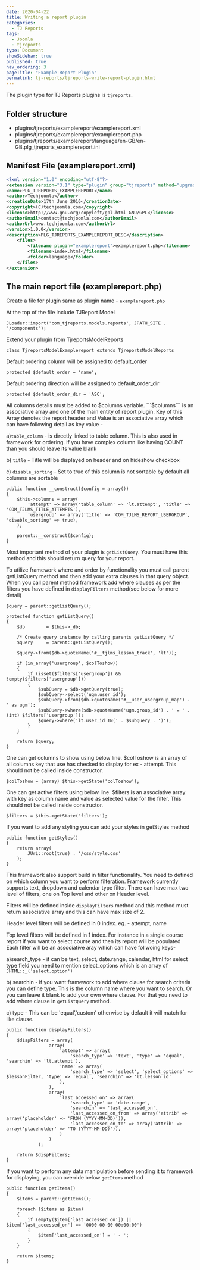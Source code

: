 ```yaml
---
date: 2020-04-22
title: Writing a report plugin
categories:
  - TJ Reports
tags:
  - Joomla
  - tjreports
type: Document
showSidebar: true
published: true
nav_ordering: 3
pageTitle: "Example Report Plugin"
permalink: tj-reports/tjreports-write-report-plugin.html
---
```


The plugin type for TJ Reports plugins is `tjreports`.

## Folder structure

- plugins/tjreports/examplereport/examplereport.xml
- plugins/tjreports/examplereport/examplereport.php
- plugins/tjreports/examplereport/language/en-GB/en-GB.plg_tjreports_examplereport.ini

## Manifest File (examplereport.xml)

```xml
<?xml version="1.0" encoding="utf-8"?>
<extension version="3.1" type="plugin" group="tjreports" method="upgrade">
<name>PLG_TJREPORTS_EXAMPLEREPORT</name>
<author>Techjoomla</author>
<creationDate>17th June 2016</creationDate>
<copyright>(C)techjoomla.com</copyright>
<license>http://www.gnu.org/copyleft/gpl.html GNU/GPL</license>
<authorEmail>contact@techjoomla.com</authorEmail>
<authorUrl>www.techjoomla.com</authorUrl>
<version>1.0.0</version>
<description>PLG_TJREPORTS_EXAMPLEREPORT_DESC</description>
	<files>
		<filename plugin="examplereport">examplereport.php</filename>
		<filename>index.html</filename>
		<folder>language</folder>
	</files>
</extension>
```

## The main report file (examplereport.php)

Create a file for plugin same as plugin name - ```examplereport.php```


At the top of the file include TJReport Model

```JLoader::import('com_tjreports.models.reports', JPATH_SITE . '/components');```




Extend your plugin from TjreportsModelReports

```class TjreportsModelExamplereport extends TjreportsModelReports```



Default ordering column will be assigned to default_order

```protected $default_order = 'name';```



Default ordering direction will be assigned to default_order_dir

```protected $default_order_dir = 'ASC';```



All columns details must be added to $columns variable. ```$columns``` is an associative array and one of the main entity of report plugin. Key of this Array denotes the report header and  Value is an associative array which can have following detail as key value -

a)```table_column``` - is directly linked to table column. This is also used in framework for ordering. If you have complex column like having COUNT than you should leave its value blank

b) ```title``` - Title will be displayed on header and on hideshow checkbox

c) ```disable_sorting``` - Set to true of this column is not sortable by default all columns are sortable


```
public function __construct($config = array())
{
	$this->columns = array(
		'attempt' => array('table_column' => 'lt.attempt', 'title' => 'COM_TJLMS_TITLE_ATTEMPTS'),
		'usergroup' => array('title' => 'COM_TJLMS_REPORT_USERGROUP', 'disable_sorting' => true),
	);

	parent::__construct($config);
}
```


Most important method of your plugin is ```getListQuery```. You must have this method and this should return query for your report.

To utilize framework where and order by functionality you must call parent getListQuery method and then add your extra clauses in that query object. When you call parent method framework add where clauses as per the filters you have defined in ```displayFilters``` method(see below for more detail)

```$query = parent::getListQuery();```


```
protected function getListQuery()
{
	$db        = $this->_db;

	/* Create query instance by calling parents getListQuery */
	$query     = parent::getListQuery();

	$query->from($db->quoteName('#__tjlms_lesson_track', 'lt'));

	if (in_array('usergroup', $colToshow))
	{
		if (isset($filters['usergroup']) && !empty($filters['usergroup']))
		{
			$subQuery = $db->getQuery(true);
			$subQuery->select('ugm.user_id');
			$subQuery->from($db->quoteName('#__user_usergroup_map') . ' as ugm');
			$subQuery->where($db->quoteName('ugm.group_id') . ' = ' . (int) $filters['usergroup']);
			$query->where('lt.user_id IN(' . $subQuery . ')');
		}
	}

	return $query;
}
```



One can get columns to show using below line. $colToshow is an array of all columns key that use has checked to display for ex - attempt. This should not be called inside constructor.

```$colToshow = (array) $this->getState('colToshow');```


One can get active filters using below line. $filters is an associative array with key as column name and value as selected value for the filter. This should not be called inside constructor.

```$filters = $this->getState('filters');```


If you want to add any styling you can add your styles in getStyles method

```
public function getStyles()
{
	return array(
		JUri::root(true) . '/css/style.css'
	);
}
```

This framework also support build in filter functionality. You need to defined on which column you want to perform filteration. Framework currently supports text, dropdown and calendar type filter. There can have max two level of filters, one on Top level and other on Header level.

Filters will be defined inside ```displayFilters``` method and this method must return associative array and this can have max size of 2.

Header level filters will be defined in 0 index. eg. - attempt, name

Top level filters will be defined in 1 index. For instance in a single course report if you want to select course and then its report will be populated
Each filter will be an associative aray which can have follwoing keys-

a)search_type - it can be text, select, date.range, calendar, html for select type field you need to mention select_options which is an array of  ```JHTML::_('select.option')```

b) searchin -  if you want framework to add where clause for search criteria you can define type. This is the column name where you want to search. Or you can leave it blank to add your own where clause. For that you need to add where clause in ```getListQuery``` method.

c) type - This can be 'equal’,’custom’ otherwise by default it will match for like clause.

```
public function displayFilters()
{
	$dispFilters = array(
				array(
					'attempt' => array(
						'search_type' => 'text', 'type' => 'equal', 'searchin' => 'lt.attempt'),
					'name' => array(
						'search_type' => 'select', 'select_options' => $lessonFilter, 'type' => 'equal', 'searchin' => 'lt.lesson_id'
					),
				),
				array(
					'last_accessed_on' => array(
						'search_type' => 'date.range',
						'searchin' => 'last_accessed_on',
						'last_accessed_on_from' => array('attrib' => array('placeholder' => 'FROM (YYYY-MM-DD)')),
						'last_accessed_on_to' => array('attrib' => array('placeholder' => 'TO (YYYY-MM-DD)')),
					)
				)
			);

	return $dispFilters;
}
```

If you want to perform any data manipulation before sending it to framework for displaying, you can override below ```getItems``` method

```
public function getItems()
{
	$items = parent::getItems();

	foreach ($items as $item)
	{
		if (empty($item['last_accessed_on']) || $item['last_accessed_on'] == '0000-00-00 00:00:00')
		{
			$item['last_accessed_on'] = ' - ';
		}
	}

	return $items;
}
```


